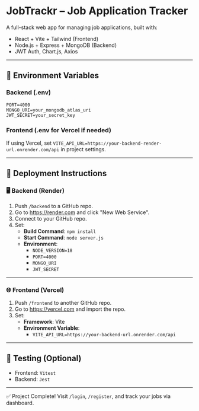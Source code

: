 # JobTrackr – Job Application Tracker

A full-stack web app for managing job applications, built with:
- React + Vite + Tailwind (Frontend)
- Node.js + Express + MongoDB (Backend)
- JWT Auth, Chart.js, Axios

---

## 🔐 Environment Variables

### Backend (.env)

```
PORT=4000
MONGO_URI=your_mongodb_atlas_uri
JWT_SECRET=your_secret_key
```

### Frontend (.env for Vercel if needed)

If using Vercel, set `VITE_API_URL=https://your-backend-render-url.onrender.com/api` in project settings.

---

## 🚀 Deployment Instructions

### 🖥 Backend (Render)

1. Push `/backend` to a GitHub repo.
2. Go to https://render.com and click "New Web Service".
3. Connect to your GitHub repo.
4. Set:
   - **Build Command**: `npm install`
   - **Start Command**: `node server.js`
   - **Environment**:
     - `NODE_VERSION=18`
     - `PORT=4000`
     - `MONGO_URI`
     - `JWT_SECRET`

---

### 🌐 Frontend (Vercel)

1. Push `/frontend` to another GitHub repo.
2. Go to https://vercel.com and import the repo.
3. Set:
   - **Framework**: Vite
   - **Environment Variable**:
     - `VITE_API_URL=https://your-backend-url.onrender.com/api`

---

## 🧪 Testing (Optional)

- Frontend: `Vitest`
- Backend: `Jest`

---

✅ Project Complete! Visit `/login`, `/register`, and track your jobs via dashboard.